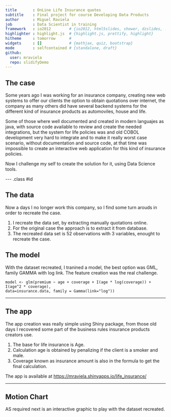 ```yaml
---
title       : OnLine Life Insurance quotes
subtitle    : Final project for course Developing Data Products
author      : Miguel Raviela
job         : Data Scientist in training
framework   : io2012        # {io2012, html5slides, shower, dzslides, ...}
highlighter : highlight.js  # {highlight.js, prettify, highlight}
hitheme     : tomorrow      # 
widgets     : []            # {mathjax, quiz, bootstrap}
mode        : selfcontained # {standalone, draft}
github:
  user: mraviela
  repo: slidifyDemo
---
```



## The case

Some years ago I was working for an insurance company, creating new web systems to offer our
clients the option to obtain quotations over internet, the company as many others did have several
backend systems for the different kind of insurance products as automoviles, house and life.  

Some of those where well documented and created in modern languajes as java, with source code available
to review and create the needed integrations, but the system for life policies was and old COBOL development
very hard to integrate and to make it really worst case scenario, without documentation and source code,
at that time was impossible to create an interactive web application for this kind of insurance policies.

Now I challenge my self to create the solution for it, using Data Science tools.

--- .class #id 

## The data

Now a days I no longer work this company, so I find some turn arouds in order to recreate the case.

 1. I recreate the data set, by extracting manually quotations online.  
 2. For the original case the approach is to extract it from database.  
 3. The recreated data set is 52 observations with 3 variables, enought to recreate the case.  


## The model

With the dataset recreated, I tranined a model, the best option was GML, family GAMMA with log link. The feature creation was the real challenge.

```
model <- glm(premium ~ age + coverage + I(age * log(coverage)) + I(age^2 * coverage), 
data=insurance.data, family = Gamma(link="log"))

```  

---

## The app

The app creation was really simple using Shiny package, from those old days I recovered some part of the business rules
insurance products creators use.

 1. The base for life insurance is Age.
 2. Calculation age is obtained by penalizing if the client is a smoker and male.
 3. Coverage known as insurance amount is also in the formula to get the final calculation. 

The app is available at https://mraviela.shinyapps.io/life_insurance/

---
## Motion Chart

AS required next is an interactive graphic to play with the dataset recreated.

<!-- MotionChart generated in R 3.5.0 by googleVis 0.6.2 package -->
<!-- Sun Jul 15 20:35:50 2018 -->


<!-- jsHeader -->
<script type="text/javascript">
 
// jsData 
function gvisDataMotionChartID177c5272f55fa () {
var data = new google.visualization.DataTable();
var datajson =
[
 [
"18",
128,
50000
],
[
"18",
227,
250000
],
[
"18",
437,
5e+05
],
[
"18",
480,
1e+06
],
[
"20",
184,
1e+05
],
[
"20",
254,
250000
],
[
"20",
444,
5e+05
],
[
"20",
490,
1e+06
],
[
"25",
188,
1e+05
],
[
"25",
256,
250000
],
[
"25",
450,
5e+05
],
[
"25",
510,
1e+06
],
[
"30",
196,
1e+05
],
[
"30",
266,
250000
],
[
"30",
474,
5e+05
],
[
"30",
540,
1e+06
],
[
"35",
210,
1e+05
],
[
"35",
291,
250000
],
[
"35",
499,
5e+05
],
[
"35",
630,
1e+06
],
[
"40",
237,
1e+05
],
[
"40",
380,
250000
],
[
"40",
687,
750000
],
[
"40",
890,
1e+06
],
[
"45",
303,
1e+05
],
[
"45",
596,
250000
],
[
"45",
1025,
750000
],
[
"45",
1340,
1e+06
],
[
"50",
427,
1e+05
],
[
"50",
891,
250000
],
[
"50",
1782,
750000
],
[
"50",
2350,
1e+06
],
[
"55",
659,
1e+05
],
[
"55",
1459,
250000
],
[
"55",
3185,
750000
],
[
"55",
4220,
1e+06
],
[
"60",
1088,
1e+05
],
[
"60",
2361,
250000
],
[
"60",
5892,
750000
],
[
"60",
7830,
1e+06
],
[
"65",
1958,
1e+05
],
[
"65",
4496,
250000
],
[
"65",
13146,
750000
],
[
"65",
16634,
1e+06
],
[
"70",
3660,
1e+05
],
[
"70",
7656,
250000
],
[
"70",
22505,
750000
],
[
"70",
29943,
1e+06
],
[
"75",
4974,
1e+05
],
[
"75",
12238,
250000
],
[
"75",
29712,
750000
],
[
"75",
38673,
1e+06
] 
];
data.addColumn('string','age');
data.addColumn('number','premium');
data.addColumn('number','coverage');
data.addRows(datajson);
return(data);
}
 
// jsDrawChart
function drawChartMotionChartID177c5272f55fa() {
var data = gvisDataMotionChartID177c5272f55fa();
var options = {};
options["width"] = 600;
options["height"] = 400;
options["state"] = "";

    var chart = new google.visualization.MotionChart(
    document.getElementById('MotionChartID177c5272f55fa')
    );
    chart.draw(data,options);
    

}
  
 
// jsDisplayChart
(function() {
var pkgs = window.__gvisPackages = window.__gvisPackages || [];
var callbacks = window.__gvisCallbacks = window.__gvisCallbacks || [];
var chartid = "motionchart";
  
// Manually see if chartid is in pkgs (not all browsers support Array.indexOf)
var i, newPackage = true;
for (i = 0; newPackage && i < pkgs.length; i++) {
if (pkgs[i] === chartid)
newPackage = false;
}
if (newPackage)
  pkgs.push(chartid);
  
// Add the drawChart function to the global list of callbacks
callbacks.push(drawChartMotionChartID177c5272f55fa);
})();
function displayChartMotionChartID177c5272f55fa() {
  var pkgs = window.__gvisPackages = window.__gvisPackages || [];
  var callbacks = window.__gvisCallbacks = window.__gvisCallbacks || [];
  window.clearTimeout(window.__gvisLoad);
  // The timeout is set to 100 because otherwise the container div we are
  // targeting might not be part of the document yet
  window.__gvisLoad = setTimeout(function() {
  var pkgCount = pkgs.length;
  google.load("visualization", "1", { packages:pkgs, callback: function() {
  if (pkgCount != pkgs.length) {
  // Race condition where another setTimeout call snuck in after us; if
  // that call added a package, we must not shift its callback
  return;
}
while (callbacks.length > 0)
callbacks.shift()();
} });
}, 100);
}
 
// jsFooter
</script>
 
<!-- jsChart -->  
<script type="text/javascript" src="https://www.google.com/jsapi?callback=displayChartMotionChartID177c5272f55fa"></script>
 
<!-- divChart -->
  
<div id="MotionChartID177c5272f55fa" 
  style="width: 600; height: 400;">
</div>







